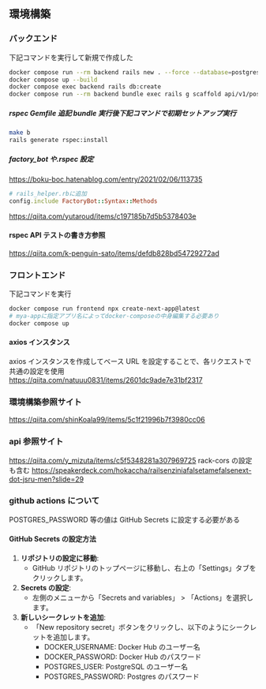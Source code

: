 ## 環境構築

### バックエンド

下記コマンドを実行して新規で作成した

```zsh
docker compose run --rm backend rails new . --force --database=postgresql --api
docker compose up --build
docker compose exec backend rails db:create
docker compose run --rm backend bundle exec rails g scaffold api/v1/post title:string body:text
```

##### rspec Gemfile 追記 bundle 実行後下記コマンドで初期セットアップ実行

```zsh
make b
rails generate rspec:install
```

##### factory_bot や.rspec 設定

https://boku-boc.hatenablog.com/entry/2021/02/06/113735

```ruby
# rails_helper.rbに追加
config.include FactoryBot::Syntax::Methods
```

https://qiita.com/yutaroud/items/c197185b7d5b5378403e

#### rspec API テストの書き方参照

https://qiita.com/k-penguin-sato/items/defdb828bd54729272ad

### フロントエンド

下記コマンドを実行

```zsh
docker compose run frontend npx create-next-app@latest
# mya-appに指定アプリ名によってdocker-composeの中身編集する必要あり
docker compose up
```

#### axios インスタンス

axios インスタンスを作成してベース URL を設定することで、各リクエストで共通の設定を使用
https://qiita.com/natuuu0831/items/2601dc9ade7e31bf2317

### 環境構築参照サイト

https://qiita.com/shinKoala99/items/5c1f21996b7f3980cc06

### api 参照サイト

https://qiita.com/y_mizuta/items/c5f5348281a307969725 rack-cors の設定も含む
https://speakerdeck.com/hokaccha/railsenziniafalsetamefalsenext-dot-jsru-men?slide=29

### github actions について

POSTGRES_PASSWORD 等の値は GitHub Secrets に設定する必要がある

#### GitHub Secrets の設定方法

1. **リポジトリの設定に移動**:
   - GitHub リポジトリのトップページに移動し、右上の「Settings」タブをクリックします。
2. **Secrets の設定**:
   - 左側のメニューから「Secrets and variables」 > 「Actions」を選択します。
3. **新しいシークレットを追加**:
   - 「New repository secret」ボタンをクリックし、以下のようにシークレットを追加します。
     - DOCKER_USERNAME: Docker Hub のユーザー名
     - DOCKER_PASSWORD: Docker Hub のパスワード
     - POSTGRES_USER: PostgreSQL のユーザー名
     - POSTGRES_PASSWORD: Postgres のパスワード
